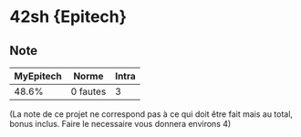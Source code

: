 # 42sh {Epitech}

## Note

| MyEpitech | Norme | Intra |
|--|--|--|
| 48.6% | 0 fautes | 3

(La note de ce projet ne correspond pas à ce qui doit être fait mais au total, bonus inclus. Faire le necessaire vous donnera environs 4)
